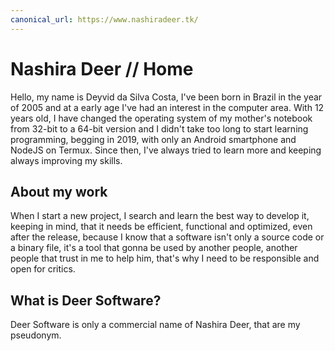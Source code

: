 ```yaml
---
canonical_url: https://www.nashiradeer.tk/
---
```


# Nashira Deer // Home

Hello, my name is Deyvid da Silva Costa, I've been born in Brazil in the year of 2005 and at a early age I've had an interest in the computer area. With 12 years old, I have changed the operating system of my mother's notebook from 32-bit to a 64-bit version and I didn't take too long to start learning programming, begging in 2019, with only an Android smartphone and NodeJS on Termux. Since then, I've always tried to learn more and keeping always improving my skills.

## About my work

When I start a new project, I search and learn the best way to develop it, keeping in mind, that it needs be efficient, functional and optimized, even after the release, because I know that a software isn't only a source code or a binary file, it's a tool that gonna be used by another people, another people that trust in me to help him, that's why I need to be responsible and open for critics.

## What is Deer Software?

Deer Software is only a commercial name of Nashira Deer, that are my pseudonym.